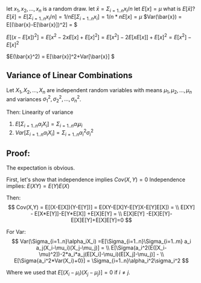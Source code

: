 

let $x_1,x_2,...,x_n$ is a random draw.
let $\bar{x}= \Sigma_{i=1..n}x_i/n$
let $E[x]=\mu$
what is $E[\bar{x}]$?
$E[\bar{x}] = E[\Sigma_{i=1..n}x_i/n]=1/n  E[\Sigma_{i=1..n}x_i] = 1/n*nE[x] = \mu$
$Var(\bar{x}) = E[(\bar{x}-E[\bar{x}])^2] = $

$E[(x-E[x])^2]=E[x^2-2xE[x]+E[x]^2] = E[x^2]-2E[xE[x]]+E[x]^2 = E[x^2] - E[x]^2$

$E(\bar{x}^2) = E[\bar{x}]^2+Var[\bar{x}] $

## Variance of Linear Combinations ##

Let $X_1,X_2,...,X_n$ are independent random variables with means
$\mu_1,\mu_2,...,\mu_n$ and variances $\sigma_1^2,\sigma_2^2,...,\sigma_n^2$.


Then:
Linearity of variance
1. $E[\Sigma_{i=1..n}\alpha_iX_i] =\Sigma_{i=1..n}\alpha_i\mu_i$
2. $Var[\Sigma_{i=1..n}\alpha_iX_i] =\Sigma_{i=1..n}\alpha_i^2\sigma_i^2$

## Proof:
The expectation is obvious.


First, let's show that independence implies $Cov(X,Y) = 0$
Independence implies: $E(XY) = E(Y)E(X)$

Then:
$$
Cov(X,Y) = E[(X-E[X])(Y-E[Y])] = E(XY-E[X]Y-E[Y]X-E[Y]E[X]) = \\
E[XY] - E[X*E[Y]]-E[Y*E[X]] +E[X]E[Y] = \\
E[X]E[Y] -E[X]E[Y]-E[X]E[Y]+E[X]E[Y]=0
$$

For Var:
$$
Var(\Sigma_{i=1..n}\alpha_iX_i)  =E[\Sigma_{i=1..n}\Sigma_{i=1..m} a_i a_j(X_i-\mu_i)(X_j-\mu_j)] = \\
E[\Sigma(a_i^2(E([X_i-\mu)^2])-2*a_i*a_j(E[X_i]-\mu_i)(E[X_j]-\mu_j)] - \\
E[\Sigma{a_i^2*Var(X_i)+0}] = \Sigma_{i=1..n}\alpha_i^2\sigma_i^2  
$$

Where we used that $E[(X_i-\mu_i)(X_j-\mu_j)] = 0$ if $i\ne j$.














